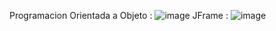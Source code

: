 Programacion Orientada a Objeto : 
![image](https://github.com/dvd-2008/ejercicio_apli/assets/128089437/d9d57464-eb9a-4b28-b900-e8113ef5eed1)
JFrame :
![image](https://github.com/dvd-2008/ejercicio_apli/assets/128089437/71807086-d2de-4d9d-b080-6d020e0e8edd)

